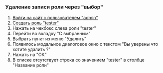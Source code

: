 ### Удаление записи роли через "выбор"

1. [Войти на сайт с пользователем "admin"](../../../../0.%20Шаги/1.%20Войти%20на%20сайт%20с%20пользователем%20username.md)
1. [Создать роль "tester"](../../../../0.%20Шаги/4.%20Создать%20роль%20с%20именем%20userrole.md)
1. Нажать на чекбокс слева роли "tester"
1. Перейти во вкладку "С выбранным"
1. Выбрать пункт из меню "Удалить"
1. Появилось модальное диалоговое окно с текстом "Вы уверены что хотите удалить ?"
1. Нажать на "ОК"
1. В списке отсутствует строка со значением "tester" в столбце "Название роли"
